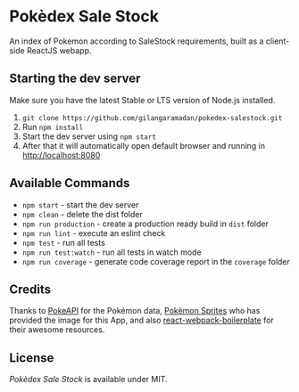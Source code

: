# Pokèdex Sale Stock  
An index of Pokemon according to SaleStock requirements, built as a client-side ReactJS webapp.

Starting the dev server
---

Make sure you have the latest Stable or LTS version of Node.js installed.

1. `git clone https://github.com/gilangaramadan/pokedex-salestock.git`
2. Run `npm install`
3. Start the dev server using `npm start`
3. After that it will automatically open default browser and running in [http://localhost:8080](http://localhost:8080)

Available Commands
---

- `npm start` - start the dev server
- `npm clean` - delete the dist folder
- `npm run production` - create a production ready build in `dist` folder
- `npm run lint` - execute an eslint check
- `npm test` - run all tests
- `npm run test:watch` - run all tests in watch mode
- `npm run coverage` - generate code coverage report in the `coverage` folder

Credits  
---
Thanks to [PokeAPI](http://pokeapi.salestock.net/) for the Pokémon data, 
[Pokèmon Sprites](https://github.com/PokeAPI/sprites) who has provided the image for this App, 
and also [react-webpack-boilerplate](https://github.com/KleoPetroff/react-webpack-boilerplate) for their awesome resources.

License
---
_Pokèdex Sale Stock_ is available under MIT.
